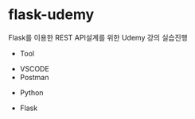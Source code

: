 # flask-udemy
Flask를 이용한 REST API설계를 위한 Udemy 강의 실습진행

+ Tool
 - VSCODE
 - Postman
+ Python
 - Flask
